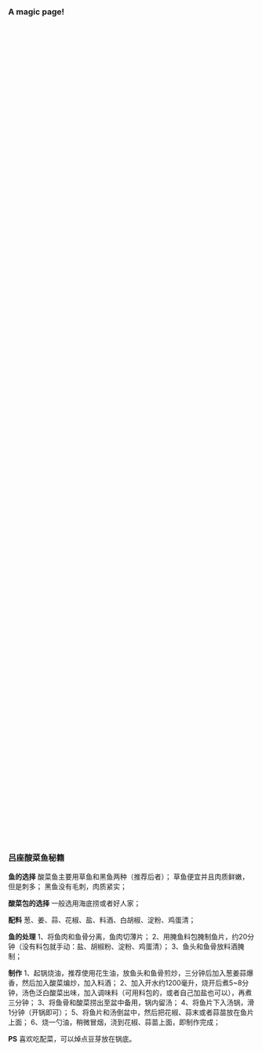 ### A magic page!

<div style="height: 1660px"></div>

### 吕座酸菜鱼秘籍

**鱼的选择**
酸菜鱼主要用草鱼和黑鱼两种（推荐后者）；
草鱼便宜并且肉质鲜嫩，但是刺多；
黑鱼没有毛刺，肉质紧实；

**酸菜包的选择**
一般选用海底捞或者好人家；

**配料**
葱、姜、蒜、花椒、盐、料酒、白胡椒、淀粉、鸡蛋清；

**鱼的处理**
1、将鱼肉和鱼骨分离，鱼肉切薄片；
2、用腌鱼料包腌制鱼片，约20分钟（没有料包就手动：盐、胡椒粉、淀粉、鸡蛋清）；
3、鱼头和鱼骨放料酒腌制；

**制作**
1、起锅烧油，推荐使用花生油，放鱼头和鱼骨煎炒，三分钟后加入葱姜蒜爆香，然后加入酸菜煸炒，加入料酒；
2、加入开水约1200毫升，烧开后煮5~8分钟，汤色泛白酸菜出味，加入调味料（可用料包的，或者自己加盐也可以），再煮三分钟；
3、将鱼骨和酸菜捞出至盆中备用，锅内留汤；
4、将鱼片下入汤锅，滑1分钟（开锅即可）；
5、将鱼片和汤倒盆中，然后把花椒、蒜末或者蒜苗放在鱼片上面；
6、烧一勺油，稍微冒烟，浇到花椒、蒜苗上面，即制作完成；

**PS**
喜欢吃配菜，可以焯点豆芽放在锅底。